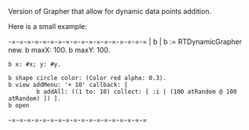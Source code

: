 Version of Grapher that allow for dynamic data points addition. 

Here is a small example:

-=-=-=-=-=-=-=-=-=-=-=-=-=-=-=-=-=-=
	| b |
	b := RTDynamicGrapher new.
	b maxX: 100.
	b maxY: 100.

	b x: #x; y: #y.
	 
	b shape circle color: (Color red alpha: 0.3).
	b view addMenu: '+ 10' callback: [ 
			b addAll: ((1 to: 10) collect: [ :i | (100 atRandom @ 100 atRandom) ]) ].
	b open
-=-=-=-=-=-=-=-=-=-=-=-=-=-=-=-=-=-=
